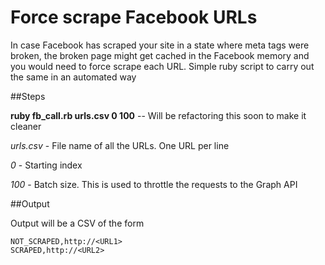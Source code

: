 # Force scrape Facebook URLs
In case Facebook has scraped your site in a state where meta tags were broken, the broken page might get cached in the Facebook memory and you would need to force scrape each URL. Simple ruby script to carry out the same in an automated way

##Steps

**ruby fb_call.rb urls.csv 0 100** -- Will be refactoring this soon to make it cleaner

*urls.csv* - File name of all the URLs. One URL per line

*0* - Starting index

*100* - Batch size. This is used to throttle the requests to the Graph API

##Output

Output will be a CSV of the form

    NOT_SCRAPED,http://<URL1>
    SCRAPED,http://<URL2>
